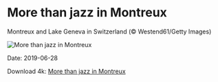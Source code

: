 # More than jazz in Montreux

Montreux and Lake Geneva in Switzerland (© Westend61/Getty Images)

![More than jazz in Montreux](https://bing.com/th?id=OHR.Montreux_EN-US5652122855_UHD.jpg&rf=LaDigue_UHD.jpg&pid=hp&w=1024&h=576)

Date: 2019-06-28

Download 4k: [More than jazz in Montreux](https://bing.com/th?id=OHR.Montreux_EN-US5652122855_UHD.jpg&rf=LaDigue_UHD.jpg&pid=hp&w=3840&h=2160)

